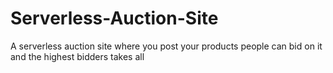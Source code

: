 # Serverless-Auction-Site
A serverless auction site where you post your products people can bid on it and the highest bidders takes all
